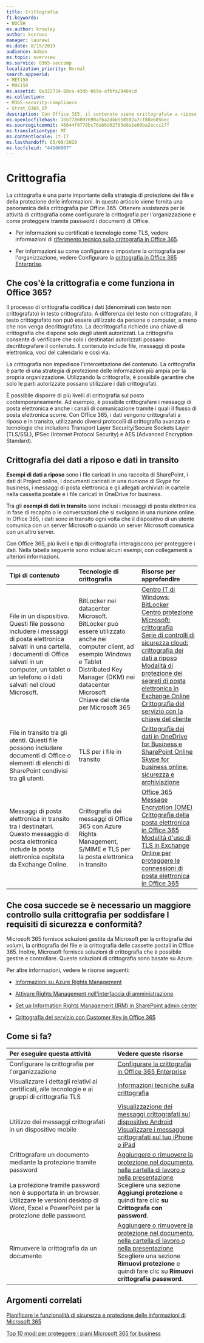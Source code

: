 ```yaml
---
title: Crittografia
f1.keywords:
- NOCSH
ms.author: krowley
author: kccross
manager: laurawi
ms.date: 8/15/2019
audience: Admin
ms.topic: overview
ms.service: O365-seccomp
localization_priority: Normal
search.appverid:
- MET150
- MOE150
ms.assetid: 0a322724-08ca-43db-b69a-afbfa20484cd
ms.collection:
- M365-security-compliance
- Strat_O365_IP
description: Con Office 365, il contenuto viene crittografato a riposo e in transito con la crittografia, i protocolli e le tecnologie più forti disponibili. Ottenere una panoramica della crittografia in Office 365.
ms.openlocfilehash: 16b7786097690af6a2dbb558582a7cf88e605bec
ms.sourcegitcommit: 46644f9778bc70ab6d62783e0a1e60ba2eccc27f
ms.translationtype: MT
ms.contentlocale: it-IT
ms.lasthandoff: 05/08/2020
ms.locfileid: "44166007"
---
```

# <a name="encryption"></a>Crittografia

La crittografia è una parte importante della strategia di protezione dei file e della protezione delle informazioni. In questo articolo viene fornita una panoramica della crittografia per Office 365. Ottenere assistenza per le attività di crittografia come configurare la crittografia per l'organizzazione e come proteggere tramite password i documenti di Office.
  
- Per informazioni su certificati e tecnologie come TLS, vedere informazioni di [riferimento tecnico sulla crittografia in Office 365](technical-reference-details-about-encryption.md).

- Per informazioni su come configurare o impostare la crittografia per l'organizzazione, vedere Configurare la [crittografia in Office 365 Enterprise](set-up-encryption.md).

## <a name="what-is-encryption-and-how-does-it-work-in-office-365"></a>Che cos'è la crittografia e come funziona in Office 365?

Il processo di crittografia codifica i dati (denominati con testo non crittografato) in testo crittografato. A differenza del testo non crittografato, il testo crittografato non può essere utilizzato da persone o computer, a meno che non venga decrittografato. La decrittografia richiede una chiave di crittografia che dispone solo degli utenti autorizzati. La crittografia consente di verificare che solo i destinatari autorizzati possano decrittografare il contenuto. Il contenuto include file, messaggi di posta elettronica, voci del calendario e così via.
  
La crittografia non impedisce l'intercettazione del contenuto. La crittografia è parte di una strategia di protezione delle informazioni più ampia per la propria organizzazione. Utilizzando la crittografia, è possibile garantire che solo le parti autorizzate possano utilizzare i dati crittografati.
  
È possibile disporre di più livelli di crittografia sul posto contemporaneamente. Ad esempio, è possibile crittografare i messaggi di posta elettronica e anche i canali di comunicazione tramite i quali il flusso di posta elettronica scorre. Con Office 365, i dati vengono crittografati a riposo e in transito, utilizzando diversi protocolli di crittografia avanzata e tecnologie che includono Transport Layer Security/Secure Sockets Layer (TLS/SSL), IPSec (Internet Protocol Security) e AES (Advanced Encryption Standard).
  
## <a name="encryption-for-data-at-rest-and-data-in-transit"></a>Crittografia dei dati a riposo e dati in transito

 **Esempi di dati a riposo** sono i file caricati in una raccolta di SharePoint, i dati di Project online, i documenti caricati in una riunione di Skype for business, i messaggi di posta elettronica e gli allegati archiviati in cartelle nella cassetta postale e i file caricati in OneDrive for business.
  
 Tra gli **esempi di dati in transito** sono inclusi i messaggi di posta elettronica in fase di recapito o le conversazioni che si svolgono in una riunione online. In Office 365, i dati sono in transito ogni volta che il dispositivo di un utente comunica con un server Microsoft o quando un server Microsoft comunica con un altro server.
  
Con Office 365, più livelli e tipi di crittografia interagiscono per proteggere i dati. Nella tabella seguente sono inclusi alcuni esempi, con collegamenti a ulteriori informazioni.
  
|**Tipi di contenuto**|**Tecnologie di crittografia**|**Risorse per approfondire**|
|:-----|:-----|:-----|
|File in un dispositivo. Questi file possono includere i messaggi di posta elettronica salvati in una cartella, i documenti di Office salvati in un computer, un tablet o un telefono o i dati salvati nel cloud Microsoft.  <br/> |BitLocker nei datacenter Microsoft. BitLocker può essere utilizzato anche nei computer client, ad esempio Windows e Tablet  <br/> Distributed Key Manager (DKM) nei datacenter Microsoft  <br/> Chiave del cliente per Microsoft 365  <br/> |[Centro IT di Windows: BitLocker](https://docs.microsoft.com/windows/device-security/bitlocker/bitlocker-overview) <br/> [Centro protezione Microsoft: crittografia](https://www.microsoft.com/TrustCenter/Security/Encryption) <br/> [Serie di controlli di sicurezza cloud: crittografia dei dati a riposo](https://blogs.microsoft.com/microsoftsecure/2015/09/10/cloud-security-controls-series-encrypting-data-at-rest) <br/> [Modalità di protezione dei segreti di posta elettronica in Exchange Online](exchange-online-secures-email-secrets.md) <br/> [Crittografia del servizio con la chiave del cliente](customer-key-overview.md) <br/> |
|File in transito tra gli utenti. Questi file possono includere documenti di Office o elementi di elenchi di SharePoint condivisi tra gli utenti.  <br/> |TLS per i file in transito  <br/> |[Crittografia dei dati in OneDrive for Business e SharePoint Online](data-encryption-in-odb-and-spo.md) <br/> [Skype for business online: sicurezza e archiviazione](https://technet.microsoft.com/library/skype-for-business-online-security-and-archiving.aspx) <br/> |
|Messaggi di posta elettronica in transito tra i destinatari. Questo messaggio di posta elettronica include la posta elettronica ospitata da Exchange Online.  <br/> |Crittografia dei messaggi di Office 365 con Azure Rights Management, S/MIME e TLS per la posta elettronica in transito  <br/> |[Office 365 Message Encryption (OME)](ome.md) <br/> [Crittografia della posta elettronica in Office 365](email-encryption.md) <br/> [Modalità d'uso di TLS in Exchange Online per proteggere le connessioni di posta elettronica in Office 365](exchange-online-uses-tls-to-secure-email-connections.md) <br/> |

## <a name="what-if-i-need-more-control-over-encryption-to-meet-security-and-compliance-requirements"></a>Che cosa succede se è necessario un maggiore controllo sulla crittografia per soddisfare I requisiti di sicurezza e conformità?

Microsoft 365 fornisce soluzioni gestite da Microsoft per la crittografia dei volumi, la crittografia dei file e la crittografia delle cassette postali in Office 365. Inoltre, Microsoft fornisce soluzioni di crittografia che è possibile gestire e controllare. Queste soluzioni di crittografia sono basate su Azure.
  
Per altre informazioni, vedere le risorse seguenti:
  
- [Informazioni su Azure Rights Management](https://docs.microsoft.com/information-protection/understand-explore/what-is-azure-rms)

- [Attivare Rights Management nell'interfaccia di amministrazione](https://docs.microsoft.com/office365/enterprise/activate-rms-in-office-365)

- [Set up Information Rights Management (IRM) in SharePoint admin center](set-up-irm-in-sp-admin-center.md)

- [Crittografia del servizio con Customer Key in Office 365](customer-key-overview.md)

## <a name="how-do-i"></a>Come si fa?

|**Per eseguire questa attività**|**Vedere queste risorse**|
|:-----|:-----|
|Configurare la crittografia per l'organizzazione  <br/> |[Configurare la crittografia in Office 365 Enterprise](set-up-encryption.md) <br/> |
|Visualizzare i dettagli relativi ai certificati, alle tecnologie e ai gruppi di crittografia TLS <br/> |[Informazioni tecniche sulla crittografia](technical-reference-details-about-encryption.md) <br/> |
|Utilizzo dei messaggi crittografati in un dispositivo mobile  <br/> |[Visualizzazione dei messaggi crittografati sul dispositivo Android](https://support.office.com/article/83d60f17-2305-407a-a762-7d518401fdeb) <br/> [Visualizzare i messaggi crittografati sul tuo iPhone o iPad](https://support.microsoft.com/en-us/office/view-protected-messages-on-your-iphone-or-ipad-4d631321-0d26-4bcc-a483-d294dd0b1caf) <br/> |
|Crittografare un documento mediante la protezione tramite password  <br/><br/>  La protezione tramite password non è supportata in un browser. Utilizzare le versioni desktop di Word, Excel e PowerPoint per la protezione delle password. |[Aggiungere o rimuovere la protezione nel documento, nella cartella di lavoro o nella presentazione](https://support.office.com/article/05084cc3-300d-4c1a-8416-38d3e37d6826) <br/> Scegliere una sezione **Aggiungi protezione** e quindi fare clic **su Crittografa con password**.  |
|Rimuovere la crittografia da un documento  <br/> |[Aggiungere o rimuovere la protezione nel documento, nella cartella di lavoro o nella presentazione](https://support.office.com/article/05084cc3-300d-4c1a-8416-38d3e37d6826) <br/> Scegliere una sezione **Rimuovi protezione** e quindi fare clic su **Rimuovi crittografia password**.  |

## <a name="related-topics"></a>Argomenti correlati

[Pianificare le funzionalità di sicurezza e protezione delle informazioni di Microsoft 365](plan-for-security-and-compliance.md)

[Top 10 modi per proteggere i piani Microsoft 365 for business](https://docs.microsoft.com/office365/admin/security-and-compliance/secure-your-business-data?view=o365-worldwide)
